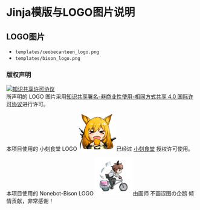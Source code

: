 # Jinja模版与LOGO图片说明

## LOGO图片

- `templates/ceobecanteen_logo.png`
- `templates/bison_logo.png`

### 版权声明

<a rel="license" href="http://creativecommons.org/licenses/by-nc-sa/4.0/"><img alt="知识共享许可协议" style="border-width:0" src="https://i.creativecommons.org/l/by-nc-sa/4.0/88x31.png" /></a><br />所声明的 LOGO 图片采用<a rel="license" href="http://creativecommons.org/licenses/by-nc-sa/4.0/">知识共享署名-非商业性使用-相同方式共享 4.0 国际许可协议</a>进行许可。

本项目使用的 小刻食堂 LOGO <img src="templates/ceobecanteen_logo.png" alt="ceobecanteen-logo" style="width:100px">已经过 [小刻食堂](https://github.com/Enraged-Dun-Cookie-Development-Team) 授权许可使用。

本项目使用的 Nonebot-Bison LOGO <img src="templates/bison_logo.png" alt="nonebot-bison-logo" style="width:100px">由画师 不画涩图の企鹅 倾情贡献，非常感谢！
